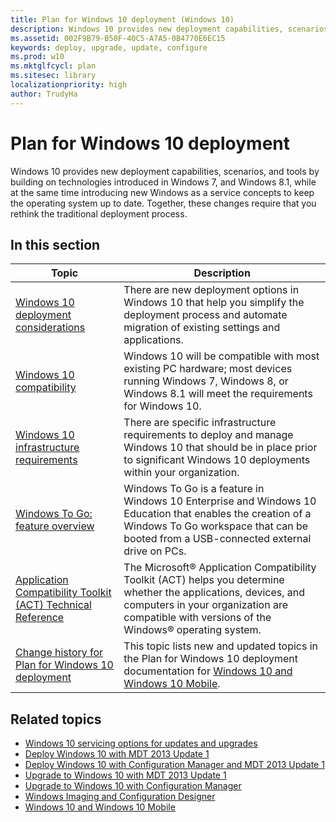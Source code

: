 ```yaml
---
title: Plan for Windows 10 deployment (Windows 10)
description: Windows 10 provides new deployment capabilities, scenarios, and tools by building on technologies introduced in Windows 7, and Windows 8.1, while at the same time introducing new Windows as a service concepts to keep the operating system up to date.
ms.assetid: 002F9B79-B50F-40C5-A7A5-0B4770E6EC15
keywords: deploy, upgrade, update, configure
ms.prod: w10
ms.mktglfcycl: plan
ms.sitesec: library
localizationpriority: high
author: TrudyHa
---
```


# Plan for Windows 10 deployment
Windows 10 provides new deployment capabilities, scenarios, and tools by building on technologies introduced in Windows 7, and Windows 8.1, while at the same time introducing new Windows as a service concepts to keep the operating system up to date. Together, these changes require that you rethink the traditional deployment process.

## In this section
|Topic |Description |
|------|------------|
|[Windows 10 deployment considerations](windows-10-deployment-considerations.md) |There are new deployment options in Windows 10 that help you simplify the deployment process and automate migration of existing settings and applications. |
|[Windows 10 compatibility](windows-10-compatibility.md) |Windows 10 will be compatible with most existing PC hardware; most devices running Windows 7, Windows 8, or Windows 8.1 will meet the requirements for Windows 10. |
|[Windows 10 infrastructure requirements](windows-10-infrastructure-requirements.md) |There are specific infrastructure requirements to deploy and manage Windows 10 that should be in place prior to significant Windows 10 deployments within your organization. |
|[Windows To Go: feature overview](windows-to-go-overview.md) |Windows To Go is a feature in Windows 10 Enterprise and Windows 10 Education that enables the creation of a Windows To Go workspace that can be booted from a USB-connected external drive on PCs. |
|[Application Compatibility Toolkit (ACT) Technical Reference](act-technical-reference.md) |The Microsoft® Application Compatibility Toolkit (ACT) helps you determine whether the applications, devices, and computers in your organization are compatible with versions of the Windows® operating system. |
|[Change history for Plan for Windows 10 deployment](change-history-for-plan-for-windows-10-deployment.md) |This topic lists new and updated topics in the Plan for Windows 10 deployment documentation for [Windows 10 and Windows 10 Mobile](../index.md). |

## Related topics
- [Windows 10 servicing options for updates and upgrades](../manage/introduction-to-windows-10-servicing.md)
- [Deploy Windows 10 with MDT 2013 Update 1](../deploy/deploy-windows-10-with-the-microsoft-deployment-toolkit.md)
- [Deploy Windows 10 with Configuration Manager and MDT 2013 Update 1](../deploy/deploy-windows-10-with-system-center-2012-r2-configuration-manager.md)
- [Upgrade to Windows 10 with MDT 2013 Update 1](../deploy/upgrade-to-windows-10-with-the-microsoft-deployment-toolkit.md)
- [Upgrade to Windows 10 with Configuration Manager](../deploy/upgrade-to-windows-10-with-system-center-configuraton-manager.md)
- [Windows Imaging and Configuration Designer](https://go.microsoft.com/fwlink/p/?LinkId=733911)
- [Windows 10 and Windows 10 Mobile](../index.md)

 

 





